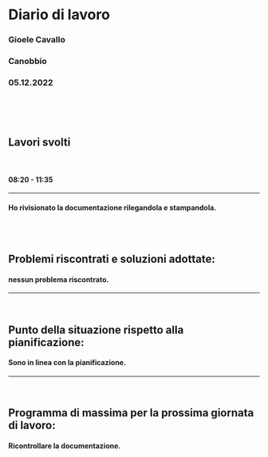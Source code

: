 # **Diario di lavoro**

### **Gioele Cavallo**
### Canobbio
### 05.12.2022
<br><br><br>


## **Lavori svolti**

<br>

#### 08:20 - 11:35
---
#### Ho rivisionato la documentazione rilegandola e stampandola.

<br>
<br>

## **Problemi riscontrati e soluzioni adottate:**
#### nessun problema riscontrato.

---
<br>

## **Punto della situazione rispetto alla pianificazione:**
#### Sono in linea con la pianificazione.
---
<br>

## **Programma di massima per la prossima giornata di lavoro:**
#### Ricontrollare la documentazione.
